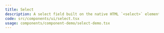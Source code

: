 ```yaml
---
title: Select
description: A select field built on the native HTML `<select>` element, providing a lightweight and accessible dropdown menu for user input.
code: src/components/ui/select.tsx
usage: components/component-demo/select-demo.tsx
---
```

